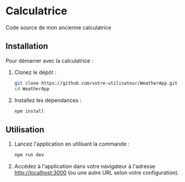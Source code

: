 # Calculatrice

Code source de mon ancienne calculatrice

## Installation
Pour démarrer avec la calculatrice :

1. Clonez le dépôt :
    ```bash
    git clone https://github.com/votre-utilisateur/WeatherApp.git
    cd WeatherApp
    ```

2. Installez les dépendances :
    ```bash
    npm install
    ```

## Utilisation
1. Lancez l'application en utilisant la commande :
    ```bash
    npm run dev
    ```
2. Accédez à l'application dans votre navigateur à l'adresse [http://localhost:3000](http://localhost:3000) (ou une autre URL selon votre configuration).
